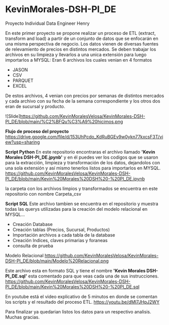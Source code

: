 # KevinMorales-DSH-PI_DE
Proyecto Individual Data Engineer Henry 

En este primer proyecto se propone realizar un proceso de ETL (extract, transform and load) a partir de un conjunto de datos que se enfocarán en una misma perspectiva de negocio. Los datos vienen de diversas fuentes de relevamiento de precios en distintos mercados.
Se deben trabajar los archivos en su limpieza y llevarlos a una unica extensión para luego importarlos a MYSQL:
Eran 6 archivos los cuales venian en 4 formatos
+ JASON
+ CSV
+ PARQUET
+ EXCEL

De estos archivos, 4 venian con precios por semanas de distintos mercados y cada archivo con su fecha de la semana correspondiente y los otros dos eran de sucursal y producto.

![Slide]https://github.com/KevinMoralesVelosa/KevinMorales-DSH-PI_DE/blob/main/%C2%BFQu%C3%A9%20hicimos.png

**Flujo de proceso del proyecto**
https://drive.google.com/file/d/153UhPcdo_KdRuBGEv9w0ykn77kxcsF3T/view?usp=sharing

**Script Python**
En este repositorio encontraras el archivo llamado **'Kevin Morales DSH-PI_DE.jpynb'** y en él puedes ver los codigos que se usaron para la extracción, limpieza y transformación de los datos, dejandolos con una sola extensión y así mismo tenerlos listos para importarlos en MYSQL.
https://github.com/KevinMoralesVelosa/KevinMorales-DSH-PI_DE/blob/main/Kevin%20Morales%20DSH%20-%20PI_DE.ipynb

la carpeta con los archivos limpios y transformados se encuentra en este repositorio con nombre Carpeta_csv

**Script SQL** 
Este archivo tambien se encuentra en el repositorio y muestra todas las querys utilizadas para la creación del modelo relacional en MYSQL...
+ Creación Database
+ Creación tablas (Precios, Sucursal, Productos)
+ Importación archivos a cada tabla de la database
+ Creación Indices, claves primarias y foraneas
+ consulta de prueba 

Modelo Relacional https://github.com/KevinMoralesVelosa/KevinMorales-DSH-PI_DE/blob/main/Modelo%20Relacional.png

Este archivo esta en formato SQL y tiene el nombre **'Kevin Morales DSH-PI_DE.sql'** esta comentado para que veas cada una de sus instrucciones.
https://github.com/KevinMoralesVelosa/KevinMorales-DSH-PI_DE/blob/main/Kevin%20Morales%20DSH%20-%20PI_DE.sql

En youtube está el video explicativo de 5 minutos en donde se comentan los scripts y el resultado del proceso ETL.
https://youtu.be/dMI7JHpJ2WY

Para finalizar ya quedarian listos los datos para un respectivo analisis.
Muchas gracias.
